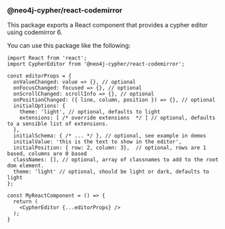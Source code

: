 ### @neo4j-cypher/react-codemirror

This package exports a React component that provides a cypher editor using codemirror 6.

You can use this package like the following:

```
import React from 'react';
import CypherEditor from '@neo4j-cypher/react-codemirror';

const editorProps = {
  onValueChanged: value => {}, // optional
  onFocusChanged: focused => {}, // optional
  onScrollChanged: scrollInfo => {}, // optional
  onPositionChanged: ({ line, column, position }) => {}, // optional
  initialOptions: {
    theme: 'light', // optional, defaults to light
    extensions: [ /* override extensions  */ ] // optional, defaults to a sensible list of extensions.
  },
  initialSchema: { /* ... */ }, // optional, see example in demos
  initialValue: 'this is the text to show in the editor',
  initialPosition: { row: 2, column: 3},  // optional, rows are 1 based, columns are 0 based
  classNames: [], // optional, array of classnames to add to the root dom element.
  theme: 'light' // optional, should be light or dark, defaults to light
};

const MyReactComponent = () => {
  return (
    <CypherEditor {...editorProps} />
  );
}
```
